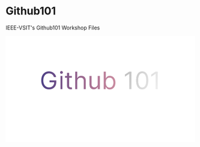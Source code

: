 # Github101
IEEE-VSIT's Github101 Workshop Files

![Github_101](https://raw.githubusercontent.com/IEEE-VSIT/Github101/main/images/github-101.png)
